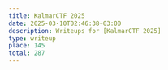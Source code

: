 ```yaml
---
title: KalmarCTF 2025
date: 2025-03-10T02:46:38+03:00
description: Writeups for [KalmarCTF 2025]
type: writeup
place: 145
total: 287 
---
```

